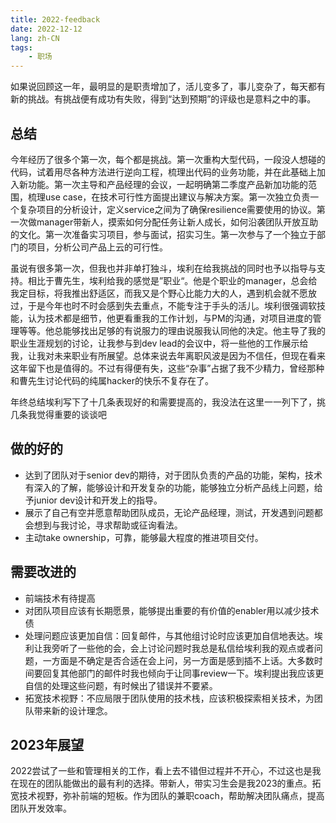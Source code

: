 ```yaml
---
title: 2022-feedback
date: 2022-12-12
lang: zh-CN
tags: 
	- 职场
---
```

如果说回顾这一年，最明显的是职责增加了，活儿变多了，事儿变杂了，每天都有新的挑战。有挑战便有成功有失败，得到“达到预期”的评级也是意料之中的事。

## 总结

今年经历了很多个第一次，每个都是挑战。第一次重构大型代码，一段没人想碰的代码，试着用尽各种方法进行逆向工程，梳理出代码的业务功能，并在此基础上加入新功能。第一次主导和产品经理的会议，一起明确第二季度产品新加功能的范围，梳理use case，在技术可行性方面提出建议与解决方案。第一次独立负责一个复杂项目的分析设计，定义service之间为了确保resilience需要使用的协议。第一次做manager带新人，摸索如何分配任务让新人成长，如何沿袭团队开放互助的文化。第一次准备实习项目，参与面试，招实习生。第一次参与了一个独立于部门的项目，分析公司产品上云的可行性。

虽说有很多第一次，但我也并非单打独斗，埃利在给我挑战的同时也予以指导与支持。相比于曹先生，埃利给我的感觉是”职业“。他是个职业的manager，总会给我定目标，将我推出舒适区，而我又是个野心比能力大的人，遇到机会就不愿放过，于是今年也时不时会感到失去重点，不能专注于手头的活儿。埃利很强调软技能，认为技术都是细节，他更看重我的工作计划，与PM的沟通，对项目进度的管理等等。他总能够找出足够的有说服力的理由说服我认同他的决定。他主导了我的职业生涯规划的讨论，让我参与到dev lead的会议中，将一些他的工作展示给我，让我对未来职业有所展望。总体来说去年离职风波是因为不信任，但现在看来这年留下也是值得的。不过有得便有失，这些“杂事”占据了我不少精力，曾经那种和曹先生讨论代码的纯属hacker的快乐不复存在了。

年终总结埃利写下了十几条表现好的和需要提高的，我没法在这里一一列下了，挑几条我觉得重要的谈谈吧

## 做的好的

- 达到了团队对于senior dev的期待，对于团队负责的产品的功能，架构，技术有深入的了解，能够设计和开发复杂的功能，能够独立分析产品线上问题，给予junior dev设计和开发上的指导。
- 展示了自己有空并愿意帮助团队成员，无论产品经理，测试，开发遇到问题都会想到与我讨论，寻求帮助或征询看法。
- 主动take ownership，可靠，能够最大程度的推进项目交付。

## 需要改进的

- 前端技术有待提高
- 对团队项目应该有长期愿景，能够提出重要的有价值的enabler用以减少技术债
- 处理问题应该更加自信：回复邮件，与其他组讨论时应该更加自信地表达。埃利让我旁听了一些他的会，会上讨论问题时我总是私信给埃利我的观点或者问题，一方面是不确定是否合适在会上问，另一方面是感到插不上话。大多数时间要回复其他部门的邮件时我也倾向于让同事review一下。埃利提出我应该更自信的处理这些问题，有时候出了错误并不要紧。
- 拓宽技术视野：不应局限于团队使用的技术栈，应该积极探索相关技术，为团队带来新的设计理念。

## 2023年展望

2022尝试了一些和管理相关的工作，看上去不错但过程并不开心，不过这也是我在现在的团队能做出的最有利的选择。带新人，带实习生会是我2023的重点。拓宽技术视野，弥补前端的短板。作为团队的兼职coach，帮助解决团队痛点，提高团队开发效率。